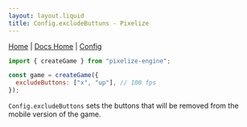```yaml
---
layout: layout.liquid
title: Config.excludeButtuns - Pixelize
---
```


[Home](/) | [Docs Home](/docs) | [Config](/docs/config)

```js
import { createGame } from "pixelize-engine";

const game = createGame({
  excludeButtons: ["x", "up"], // 100 fps
});
```

`Config.excludeButtons` sets the buttons that will be removed from the mobile version of the game.
